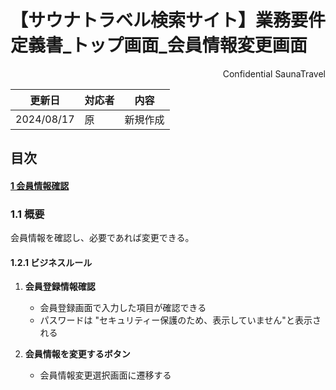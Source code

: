 # 【サウナトラベル検索サイト】業務要件定義書\_トップ画面\_会員情報変更画面

<div style="text-align: right;">
Confidential SaunaTravel
</div>

|更新日|対応者|内容|
|-|-|-|
| 2024/08/17 | 原 | 新規作成 |

## 目次
#### [1 会員情報確認](#anchor1)

### 1.1 概要

会員情報を確認し、必要であれば変更できる。

#### 1.2.1 ビジネスルール

1. **会員登録情報確認**
   - 会員登録画面で入力した項目が確認できる
   - パスワードは "セキュリティー保護のため、表示していません"と表示される

2. **会員情報を変更するボタン**
   - 会員情報変更選択画面に遷移する